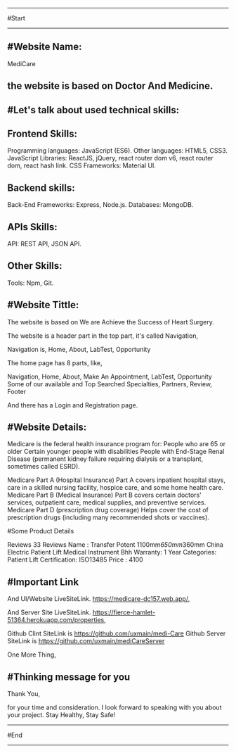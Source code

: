 --------------------------------------------------------------------------------------------------------------------------------------------------------


#Start


--------------------------------------------------------------------------------------------------------------------------------------------------------




#Website Name:
--------------
MediCare



the website is based on  Doctor And Medicine.
---------------------------------------------






#Let's talk about used technical skills:
-----------------------------------------



Frontend Skills:
----------------
Programming languages: JavaScript (ES6).
Other languages: HTML5, CSS3.
JavaScript Libraries: ReactJS, jQuery, react router dom v6, react router dom, react hash link.
CSS Frameworks:  Material UI.


Backend skills:
---------------
Back-End Frameworks: Express, Node.js. 
Databases: MongoDB.


APIs Skills:
------------
API:  REST API, JSON API.


Other Skills:
-------------
Tools: Npm, Git.


#Website Tittle:
-----------------




The website is based on We are Achieve the Success of Heart Surgery.

The website is a header part in the top part, it's called Navigation,

Navigation is, 
Home, 
About,
LabTest,
Opportunity






The home page has 8 parts, 
like, 


Navigation, 
Home, 
About,
Make An Appointment,
LabTest,
Opportunity
Some of our available and Top Searched Specialties,
Partners, 
Review, 
Footer 



And there has a Login and Registration page.




#Website Details:
-----------------


Medicare is the federal health insurance program for:
People who are 65 or older
Certain younger people with disabilities
People with End-Stage Renal Disease (permanent kidney failure requiring dialysis or a transplant, sometimes called ESRD).



Medicare Part A (Hospital Insurance)
Part A covers inpatient hospital stays, care in a skilled nursing facility, hospice care, and some home health care.
Medicare Part B (Medical Insurance)
Part B covers certain doctors' services, outpatient care, medical supplies, and preventive services.
Medicare Part D (prescription drug coverage)
Helps cover the cost of prescription drugs (including many recommended shots or vaccines).



#Some Product Details

Reviews 33 Reviews
Name : Transfer Potent 1100mm*650mm*360mm China Electric Patient Lift Medical Instrument Bhh
Warranty: 1 Year
Categories: Patient Lift
Certification: ISO13485
Price : 4100









#Important Link
----------------




And UI/Website LiveSiteLink.  https://medicare-dc157.web.app/,

And Server Site  LiveSiteLink. https://fierce-hamlet-51364.herokuapp.com/properties,




Github Clint SiteLink is https://github.com/uxmain/medi-Care
Github Server SiteLink is https://github.com/uxmain/mediCareServer





One More Thing,


#Thinking message for you
-------------------------


Thank You,

for your time and consideration. I look forward to speaking with you about your project.
Stay Healthy, Stay Safe!







--------------------------------------------------------------------------------------------------------------------------------------------------------


#End


--------------------------------------------------------------------------------------------------------------------------------------------------------
